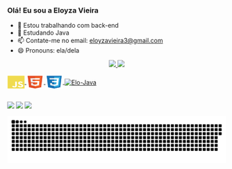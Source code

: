 ### Olá! Eu sou a Eloyza Vieira


- 🔭 Estou trabalhando com back-end
- 🌱 Estudando Java
- 📫 Contate-me no email: eloyzavieira3@gmail.com
- 😄 Pronouns: ela/dela

<div align="center">
  <a href="https://github.com/eloyzavieira">
  <img height="150em" src="https://github-readme-stats.vercel.app/api?username=eloyzavieira&show_icons=true&theme=dracula&include_all_commits=true&count_private=true"/>
  <img height="150em" src="https://github-readme-stats.vercel.app/api/top-langs/?username=eloyzavieira&layout=compact&langs_count=7&theme=dracula"/>
</div>
 
   <div style="display: inline_block"><br>
   <img align="center" alt="Elo-Js" height="30" width="40" src="https://raw.githubusercontent.com/devicons/devicon/master/icons/javascript/javascript-plain.svg">
  <img align="center" alt="Elo-HTML" height="30" width="40" src="https://raw.githubusercontent.com/devicons/devicon/master/icons/html5/html5-original.svg">
  <img align="center" alt="Elo-CSS" height="30" width="40" src="https://raw.githubusercontent.com/devicons/devicon/master/icons/css3/css3-original.svg">
  <img align="center" alt="Elo-Java" height="40" width="50" src="https://cdn.jsdelivr.net/gh/devicons/devicon/icons/java/java-original.svg" />
 
 </div>
    
   ##
  <div> 
  <a href="https://instagram.com/eloyzayury" target="_blank"><img src="https://img.shields.io/badge/-Instagram-%23E4405F?style=for-the-badge&logo=instagram&logoColor=white" target="_blank"></a>
  <a href = "mailto:"><img src="https://img.shields.io/badge/-Gmail-%23333?style=for-the-badge&logo=gmail&logoColor=white" target="_blank"></a>
  <a href="https://www.linkedin.com/in/eloyza-vieira/" target="_blank"><img src="https://img.shields.io/badge/-LinkedIn-%230077B5?style=for-the-badge&logo=linkedin&logoColor=white" target="_blank"></a> 
 
  ![Snake animation](https://github.com/eloyzavieira/eloyzavieira/blob/output/github-contribution-grid-snake.svg)
 
</div>

     
  
